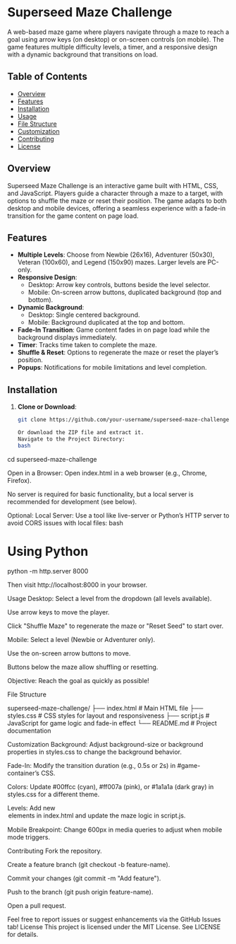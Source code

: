 # Superseed Maze Challenge

A web-based maze game where players navigate through a maze to reach a goal using arrow keys (on desktop) or on-screen controls (on mobile). The game features multiple difficulty levels, a timer, and a responsive design with a dynamic background that transitions on load.

## Table of Contents

- [Overview](#overview)
- [Features](#features)
- [Installation](#installation)
- [Usage](#usage)
- [File Structure](#file-structure)
- [Customization](#customization)
- [Contributing](#contributing)
- [License](#license)

## Overview

Superseed Maze Challenge is an interactive game built with HTML, CSS, and JavaScript. Players guide a character through a maze to a target, with options to shuffle the maze or reset their position. The game adapts to both desktop and mobile devices, offering a seamless experience with a fade-in transition for the game content on page load.

## Features

- **Multiple Levels**: Choose from Newbie (26x16), Adventurer (50x30), Veteran (100x60), and Legend (150x90) mazes. Larger levels are PC-only.
- **Responsive Design**:
  - Desktop: Arrow key controls, buttons beside the level selector.
  - Mobile: On-screen arrow buttons, duplicated background (top and bottom).
- **Dynamic Background**:
  - Desktop: Single centered background.
  - Mobile: Background duplicated at the top and bottom.
- **Fade-In Transition**: Game content fades in on page load while the background displays immediately.
- **Timer**: Tracks time taken to complete the maze.
- **Shuffle & Reset**: Options to regenerate the maze or reset the player’s position.
- **Popups**: Notifications for mobile limitations and level completion.

## Installation

1. **Clone or Download**:

   ```bash
   git clone https://github.com/your-username/superseed-maze-challenge.git

   Or download the ZIP file and extract it.
   Navigate to the Project Directory:
   bash
   ```

cd superseed-maze-challenge

Open in a Browser:
Open index.html in a web browser (e.g., Chrome, Firefox).

No server is required for basic functionality, but a local server is recommended for development (see below).

Optional: Local Server:
Use a tool like live-server or Python’s HTTP server to avoid CORS issues with local files:
bash

# Using Python

python -m http.server 8000

Then visit http://localhost:8000 in your browser.

Usage
Desktop:
Select a level from the dropdown (all levels available).

Use arrow keys to move the player.

Click "Shuffle Maze" to regenerate the maze or "Reset Seed" to start over.

Mobile:
Select a level (Newbie or Adventurer only).

Use the on-screen arrow buttons to move.

Buttons below the maze allow shuffling or resetting.

Objective: Reach the goal as quickly as possible!

File Structure

superseed-maze-challenge/
├── index.html # Main HTML file
├── styles.css # CSS styles for layout and responsiveness
├── script.js # JavaScript for game logic and fade-in effect
└── README.md # Project documentation

Customization
Background: Adjust background-size or background properties in styles.css to change the background behavior.

Fade-In: Modify the transition duration (e.g., 0.5s or 2s) in #game-container’s CSS.

Colors: Update #00ffcc (cyan), #ff007a (pink), or #1a1a1a (dark gray) in styles.css for a different theme.

Levels: Add new <option> elements in index.html and update the maze logic in script.js.

Mobile Breakpoint: Change 600px in media queries to adjust when mobile mode triggers.

Contributing
Fork the repository.

Create a feature branch (git checkout -b feature-name).

Commit your changes (git commit -m "Add feature").

Push to the branch (git push origin feature-name).

Open a pull request.

Feel free to report issues or suggest enhancements via the GitHub Issues tab!
License
This project is licensed under the MIT License. See LICENSE for details.

